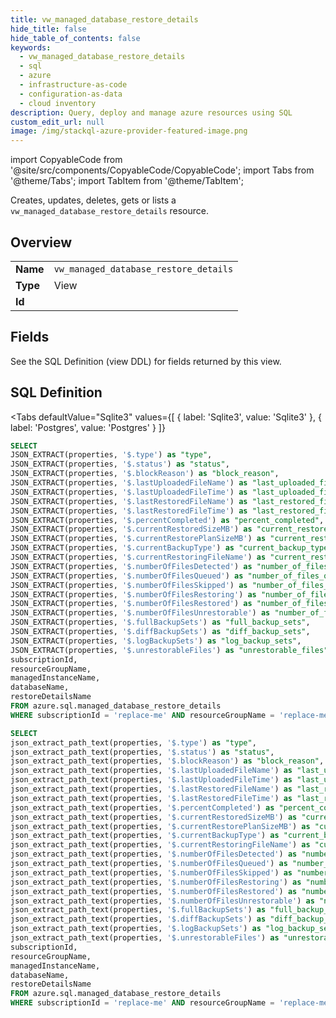 ```yaml
--- 
title: vw_managed_database_restore_details
hide_title: false
hide_table_of_contents: false
keywords:
  - vw_managed_database_restore_details
  - sql
  - azure
  - infrastructure-as-code
  - configuration-as-data
  - cloud inventory
description: Query, deploy and manage azure resources using SQL
custom_edit_url: null
image: /img/stackql-azure-provider-featured-image.png
---
```


import CopyableCode from '@site/src/components/CopyableCode/CopyableCode';
import Tabs from '@theme/Tabs';
import TabItem from '@theme/TabItem';

Creates, updates, deletes, gets or lists a <code>vw_managed_database_restore_details</code> resource.

## Overview
<table><tbody>
<tr><td><b>Name</b></td><td><code>vw_managed_database_restore_details</code></td></tr>
<tr><td><b>Type</b></td><td>View</td></tr>
<tr><td><b>Id</b></td><td><CopyableCode code="azure.sql.vw_managed_database_restore_details" /></td></tr>
</tbody></table>

## Fields

See the SQL Definition (view DDL) for fields returned by this view.

## SQL Definition

<Tabs
defaultValue="Sqlite3"
values={[
{ label: 'Sqlite3', value: 'Sqlite3' },
{ label: 'Postgres', value: 'Postgres' }
]}
>
<TabItem value="Sqlite3">

```sql
SELECT
JSON_EXTRACT(properties, '$.type') as "type",
JSON_EXTRACT(properties, '$.status') as "status",
JSON_EXTRACT(properties, '$.blockReason') as "block_reason",
JSON_EXTRACT(properties, '$.lastUploadedFileName') as "last_uploaded_file_name",
JSON_EXTRACT(properties, '$.lastUploadedFileTime') as "last_uploaded_file_time",
JSON_EXTRACT(properties, '$.lastRestoredFileName') as "last_restored_file_name",
JSON_EXTRACT(properties, '$.lastRestoredFileTime') as "last_restored_file_time",
JSON_EXTRACT(properties, '$.percentCompleted') as "percent_completed",
JSON_EXTRACT(properties, '$.currentRestoredSizeMB') as "current_restored_size_mb",
JSON_EXTRACT(properties, '$.currentRestorePlanSizeMB') as "current_restore_plan_size_mb",
JSON_EXTRACT(properties, '$.currentBackupType') as "current_backup_type",
JSON_EXTRACT(properties, '$.currentRestoringFileName') as "current_restoring_file_name",
JSON_EXTRACT(properties, '$.numberOfFilesDetected') as "number_of_files_detected",
JSON_EXTRACT(properties, '$.numberOfFilesQueued') as "number_of_files_queued",
JSON_EXTRACT(properties, '$.numberOfFilesSkipped') as "number_of_files_skipped",
JSON_EXTRACT(properties, '$.numberOfFilesRestoring') as "number_of_files_restoring",
JSON_EXTRACT(properties, '$.numberOfFilesRestored') as "number_of_files_restored",
JSON_EXTRACT(properties, '$.numberOfFilesUnrestorable') as "number_of_files_unrestorable",
JSON_EXTRACT(properties, '$.fullBackupSets') as "full_backup_sets",
JSON_EXTRACT(properties, '$.diffBackupSets') as "diff_backup_sets",
JSON_EXTRACT(properties, '$.logBackupSets') as "log_backup_sets",
JSON_EXTRACT(properties, '$.unrestorableFiles') as "unrestorable_files",
subscriptionId,
resourceGroupName,
managedInstanceName,
databaseName,
restoreDetailsName
FROM azure.sql.managed_database_restore_details
WHERE subscriptionId = 'replace-me' AND resourceGroupName = 'replace-me' AND managedInstanceName = 'replace-me' AND databaseName = 'replace-me' AND restoreDetailsName = 'replace-me';
```

</TabItem>
<TabItem value="Postgres">

```sql
SELECT
json_extract_path_text(properties, '$.type') as "type",
json_extract_path_text(properties, '$.status') as "status",
json_extract_path_text(properties, '$.blockReason') as "block_reason",
json_extract_path_text(properties, '$.lastUploadedFileName') as "last_uploaded_file_name",
json_extract_path_text(properties, '$.lastUploadedFileTime') as "last_uploaded_file_time",
json_extract_path_text(properties, '$.lastRestoredFileName') as "last_restored_file_name",
json_extract_path_text(properties, '$.lastRestoredFileTime') as "last_restored_file_time",
json_extract_path_text(properties, '$.percentCompleted') as "percent_completed",
json_extract_path_text(properties, '$.currentRestoredSizeMB') as "current_restored_size_mb",
json_extract_path_text(properties, '$.currentRestorePlanSizeMB') as "current_restore_plan_size_mb",
json_extract_path_text(properties, '$.currentBackupType') as "current_backup_type",
json_extract_path_text(properties, '$.currentRestoringFileName') as "current_restoring_file_name",
json_extract_path_text(properties, '$.numberOfFilesDetected') as "number_of_files_detected",
json_extract_path_text(properties, '$.numberOfFilesQueued') as "number_of_files_queued",
json_extract_path_text(properties, '$.numberOfFilesSkipped') as "number_of_files_skipped",
json_extract_path_text(properties, '$.numberOfFilesRestoring') as "number_of_files_restoring",
json_extract_path_text(properties, '$.numberOfFilesRestored') as "number_of_files_restored",
json_extract_path_text(properties, '$.numberOfFilesUnrestorable') as "number_of_files_unrestorable",
json_extract_path_text(properties, '$.fullBackupSets') as "full_backup_sets",
json_extract_path_text(properties, '$.diffBackupSets') as "diff_backup_sets",
json_extract_path_text(properties, '$.logBackupSets') as "log_backup_sets",
json_extract_path_text(properties, '$.unrestorableFiles') as "unrestorable_files",
subscriptionId,
resourceGroupName,
managedInstanceName,
databaseName,
restoreDetailsName
FROM azure.sql.managed_database_restore_details
WHERE subscriptionId = 'replace-me' AND resourceGroupName = 'replace-me' AND managedInstanceName = 'replace-me' AND databaseName = 'replace-me' AND restoreDetailsName = 'replace-me';
```

</TabItem>
</Tabs>
